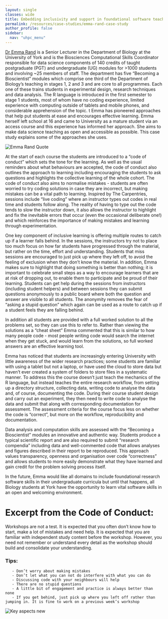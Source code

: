 ```yaml
---
layout: single
classes: wide
title: Embedding inclusivity and support in foundational software teaching
permalink: /resources/case-studies/emma-rand-case-study
author_profile: false
sidebar:
  nav: "uhpc_menu"
---
```


[Dr Emma Rand](https://www.york.ac.uk/biology/people/emma-rand/) is a Senior Lecturer in the Department of Biology at the University of York and is the Biosciences Computational Skills Coordinator responsible for data science components of 140 credits of taught postgraduate (PGT) and  undergraduate (UG) modules for >1000 students and involving ~25 members of staff. The department has five “Becoming a Bioscientist” modules which comprise one third of the Department of Biology’s teaching in stages 1, 2 and 3 and are core to all programmes. Each one of these trains students in experimental design, research techniques and data analysis. The R language is introduced in the first semester to stage 1 students, most of whom have no coding experience, limited experience with computing outside of tablets and mobile phones, and considerable  apprehension of the topic. t Emma has pioneered approaches that help put students at ease and encourages effective learning. Emma herself left school at 16 and came to University as a mature student via an access course and  this experience has informed her approach. She aims to make data science teaching as open and accessible as possible. This case study explains some of the approaches she uses.  

![Emma Rand Quote](https://github.com/UNIVERSE-HPC/UNIVERSE-HPC.github.io/assets/106165178/5e5093ab-3ed4-4863-9e3f-12ab5f5d7cb2)

At the start of each course the students are introduced to a “code of conduct” which sets the tone for the learning. As well as the usual reminders about what behaviours are accepted, the code of conduct also outlines the approach to learning including encouraging the students to ask questions and highlights the collective learning of the whole cohort. The code of conduct also aims to normalise mistakes - students are often worried to try coding solutions in case they are incorrect, but making mistakes can be a vital path to learning. Inspired by The Carpentries, sessions include “live coding” where an instructor types out codes in real time and students follow along. The reality of having to type out the code tends to slow the instructor down, it also allows the instructor to highlight and fix the inevitable errors that occur (even the occasional deliberate one!) and which reinforces the importance of making mistakes and learning through experimentation.   

One key component of inclusive learning is offering multiple routes to catch up if a learner falls behind. In the sessions, the instructors try not to place too much focus on how far students have progressed through the material, but rather on the time, effort and understanding.  Students that miss sessions are encouraged to just pick up where they left off, to avoid the feeling of exclusion when they don’t know the material. In addition, Emma makes sure to highlight that doing something is better than nothing; it is important to celebrate small steps as a way to encourage learners that are at risk of dropping out, to enable them to participate and be proud of their learning. Students can get help during the sessions from instructors (including student helpers) and between sessions they can submit questions anonymously to a public board where both the question and answer are visible to all students. The anonymity removes the fear of “asking a stupid question” which again can be used as a route to catch up if a student feels they are falling behind.

In addition all students are provided with a full worked solution to all the problems set, so they can use this to refer to. Rather than viewing the solutions as a “cheat sheet” Emma commented that this is similar to how many people code - most people writing code would search the internet when they get stuck, and would learn from the solutions, so full worked answers are an effective learning tool.  

Emma has noticed that students are increasingly entering University with little awareness of the wider research practices; some students are familiar with using a tablet but not a laptop, or have used the cloud to store data but haven’t ever created a system of folders to store files in a systematic manner. To address this the course doesn’t just teach the mechanics of the R language, but instead teaches the entire research workflow, from setting up a directory structure, collecting data, writing code to analyse the data and, of course, documenting the code. During their course student design and carry out an experiment, they then need to write code to analyse the data and submit that along with corresponding documentation for assessment. The assessment criteria for the course focus less on whether the code is “correct”, but more on the workflow, reproducibility and documentation.  

Data analysis and computation skills are assessed with the “Becoming a Bioscientist” modules an innovative and authentic way. Students produce a typical scientific report and are also required to submit “research compendia” including data and well-commented code that allows analyses and figures described in their report to be reproduced. This approach values transparency, openness and organisation over code “correctness” and allows students to more easily demonstrate what they have learned and gain credit for the problem solving process itself.

In the future, Emma would like all domains to include foundational research software skills in their undergraduate curricula but until that happens, all Biology students at York have the opportunity to learn vital software skills in an open and welcoming environment.

# Excerpt from the Code of Conduct:
Workshops are not a test. It is expected that you often don’t know how to start, make a lot of mistakes and need help. It is expected that you are familiar with independent study content before the workshop. However, you need not remember or understand every detail as the workshop should build and consolidate your understanding.

### Tips:
  
       - Don’t worry about making mistakes
       - Don’t let what you can not do interfere with what you can do
       - Discussing code with your neighbours will help
       - There are no stupid questions
       - A little bit of engagement and practice is always better than none
       - If you get behind, just pick up where you left off rather than jumping in. It is fine to work on a previous week’s workshop

![Key aspects new](https://github.com/UNIVERSE-HPC/UNIVERSE-HPC.github.io/assets/106165178/316ef477-37a7-412d-84cd-839533e1ade5)


